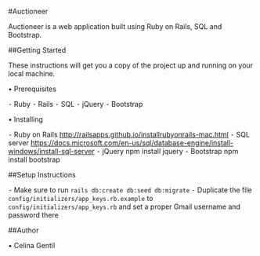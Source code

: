 #Auctioneer

Auctioneer is a web application built using Ruby on Rails, SQL and Bootstrap. 

##Getting Started 

These instructions will get you a copy of the project up and running on your local machine.

• Prerequisites

⁃ Ruby
⁃ Rails
⁃ SQL
⁃ jQuery
⁃ Bootstrap

• Installing

⁃ Ruby on Rails
  http://railsapps.github.io/installrubyonrails-mac.html
⁃ SQL server
  https://docs.microsoft.com/en-us/sql/database-engine/install-windows/install-sql-server
⁃ jQuery
  npm install jquery
⁃ Bootstrap 
  npm install bootstrap
  
##Setup Instructions 

  ⁃ Make sure to run `rails db:create db:seed db:migrate`
  ⁃ Duplicate the file `config/initializers/app_keys.rb.example` to `config/initializers/app_keys.rb` and set a proper Gmail username and password there

##Author 

• Celina Gentil
